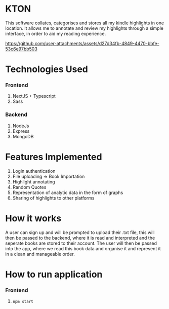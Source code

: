 # KTON
This software collates, categorises and stores all my kindle highlights in one location. It allows me to annotate and review my highlights through a simple interface, in order to aid my reading experience.

https://github.com/user-attachments/assets/d27d34fb-4849-4470-bbfe-53c6e97bb503

# Technologies Used
### Frontend
1. NextJS + Typescript
3. Sass

### Backend 
1. NodeJs
2. Express
3. MongoDB

# Features Implemented
1. Login authentication
2. File uploading => Book Importation
3. Highlight annotating
4. Random Quotes
5. Representation of analytic data in the form of graphs
6. Sharing of highlights to other platforms

# How it works
A user can sign up and will be prompted to upload their .txt file, this will then be passed to the backend, where it is read and interpreted and the seperate books are stored to their account. The user will then be passed into the app, where we read this book data and organise it and represent it in a clean and manageable order. 

# How to run application<br/>
### Frontend
1. `npm start`

